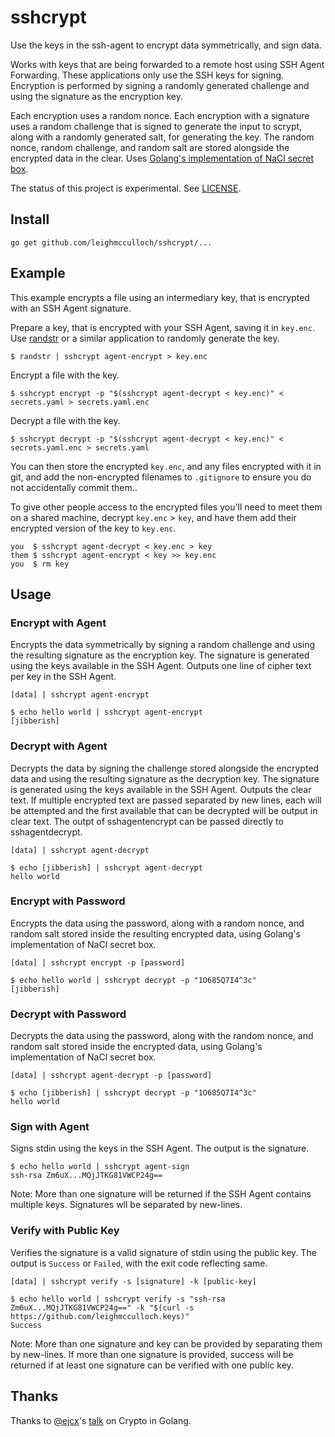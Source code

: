 # sshcrypt

Use the keys in the ssh-agent to encrypt data symmetrically, and sign data.

Works with keys that are being forwarded to a remote host using SSH Agent Forwarding. These applications only use the SSH keys for signing. Encryption is performed by signing a randomly generated challenge and using the signature as the encryption key.

Each encryption uses a random nonce. Each encryption with a signature uses a random challenge that is signed to generate the input to scrypt, along with a randomly generated salt, for generating the key. The random nonce, random challenge, and random salt are stored alongside the encrypted data in the clear. Uses [Golang's implementation of NaCl secret box](https://godoc.org/golang.org/x/crypto/nacl/secretbox).

The status of this project is experimental. See [LICENSE](LICENSE).

## Install

```
go get github.com/leighmcculloch/sshcrypt/...
```

## Example

This example encrypts a file using an intermediary key, that is encrypted with an SSH Agent signature.

Prepare a key, that is encrypted with your SSH Agent, saving it in `key.enc`. Use [randstr](@leighmcculloch/randstr) or a similar application to randomly generate the key.

```
$ randstr | sshcrypt agent-encrypt > key.enc
```

Encrypt a file with the key.

```
$ sshcrypt encrypt -p "$(sshcrypt agent-decrypt < key.enc)" < secrets.yaml > secrets.yaml.enc
```

Decrypt a file with the key.

```
$ sshcrypt decrypt -p "$(sshcrypt agent-decrypt < key.enc)" < secrets.yaml.enc > secrets.yaml
```

You can then store the encrypted `key.enc`, and any files encrypted with it in git, and add the non-encrypted filenames to `.gitignore` to ensure you do not accidentally commit them..

To give other people access to the encrypted files you'll need to meet them on a shared machine, decrypt `key.enc` > `key`, and have them add their encrypted version of the key to `key.enc`.

```
you  $ sshcrypt agent-decrypt < key.enc > key
them $ sshcrypt agent-encrypt < key >> key.enc
you  $ rm key
```

## Usage

### Encrypt with Agent

Encrypts the data symmetrically by signing a random challenge and using the resulting signature as the encryption key. The signature is generated using the keys available in the SSH Agent. Outputs one line of cipher text per key in the SSH Agent.

```
[data] | sshcrypt agent-encrypt
```

```
$ echo hello world | sshcrypt agent-encrypt
[jibberish]
```

### Decrypt with Agent

Decrypts the data by signing the challenge stored alongside the encrypted data and using the resulting signature as the decryption key. The signature is generated using the keys available in the SSH Agent. Outputs the clear text. If multiple encrypted text are passed separated by new lines, each will be attempted and the first available that can be decrypted will be output in clear text. The outpt of sshagentencrypt can be passed directly to sshagentdecrypt.

```
[data] | sshcrypt agent-decrypt
```

```
$ echo [jibberish] | sshcrypt agent-decrypt
hello world
```

### Encrypt with Password

Encrypts the data using the password, along with a random nonce, and random salt stored inside the resulting encrypted data, using Golang's implementation of NaCl secret box.

```
[data] | sshcrypt encrypt -p [password]
```

```
$ echo hello world | sshcrypt decrypt -p "1O685Q7I4^3c"
[jibberish]
```

### Decrypt with Password

Decrypts the data using the password, along with the random nonce, and random salt stored inside the encrypted data, using Golang's implementation of NaCl secret box.

```
[data] | sshcrypt agent-decrypt -p [password]
```

```
$ echo [jibberish] | sshcrypt decrypt -p "1O685Q7I4^3c"
hello world
```

### Sign with Agent

Signs stdin using the keys in the SSH Agent. The output is the signature.

```
$ echo hello world | sshcrypt agent-sign
ssh-rsa Zm6uX...MQjJTKG81VWCP24g==
```

Note: More than one signature will be returned if the SSH Agent contains multiple keys. Signatures wll be separated by new-lines.

### Verify with Public Key

Verifies the signature is a valid signature of stdin using the public key. The output is `Success` or `Failed`, with the exit code reflecting same.

```
[data] | sshcrypt verify -s [signature] -k [public-key]
```

```
$ echo hello world | sshcrypt verify -s "ssh-rsa Zm6uX...MQjJTKG81VWCP24g==" -k "$(curl -s https://github.com/leighmcculloch.keys)"
Success
```

Note: More than one signature and key can be provided by separating them by new-lines. If more than one signature is provided, success will be returned if at least one signature can be verified with one public key.

## Thanks

Thanks to [@ejcx](https://github.com/ejcx)'s [talk](https://twitter.com/ejcx_/status/732595370136494080) on Crypto in Golang.
